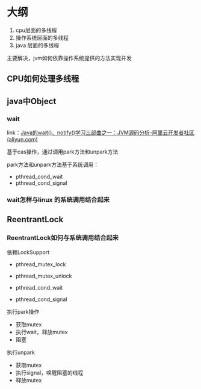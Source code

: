 # 大纲

1. cpu层面的多线程
2. 操作系统层面的多线程
3. java 层面的多线程

主要解决，jvm如何依靠操作系统提供的方法实现并发





## CPU如何处理多线程







## java中Object

### wait

link：[Java的wait()、notify()学习三部曲之一：JVM源码分析-阿里云开发者社区 (aliyun.com)](https://developer.aliyun.com/article/891845)

基于cas操作，通过调用park方法和unpark方法

park方法和unpark方法基于系统调用：

- pthread_cond_wait
- pthread_cond_signal



### wait怎样与linux 的系统调用结合起来





## ReentrantLock

### ReentrantLock如何与系统调用结合起来

依赖LockSupport

- pthread_mutex_lock
- pthread_mutex_unlock

- pthread_cond_wait
- pthread_cond_signal



执行park操作

- 获取mutex
- 执行wait，释放mutex
- 阻塞



执行unpark

- 获取mutex
- 执行signal，唤醒阻塞的线程
- 释放mutex









